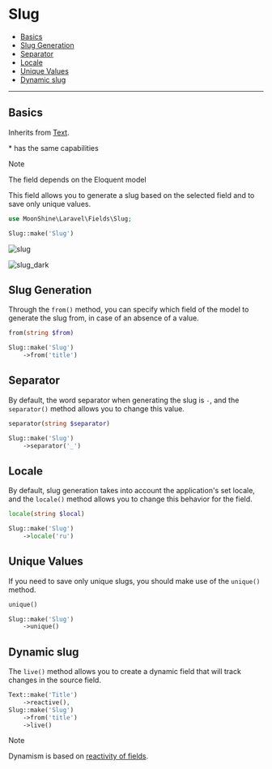 # Slug

- [Basics](#basics)
- [Slug Generation](#from)
- [Separator](#separator)
- [Locale](#locale)
- [Unique Values](#unique)
- [Dynamic slug](#live)

---

<a name="basics"></a>
## Basics

Inherits from [Text](/docs/{{version}}/fields/text).

\* has the same capabilities

> [!NOTE]
> The field depends on the Eloquent model

This field allows you to generate a slug based on the selected field and to save only unique values.

```php
use MoonShine\Laravel\Fields\Slug;

Slug::make('Slug')
```

![slug](https://raw.githubusercontent.com/moonshine-software/doc/3.x/resources/screenshots/slug.png)

![slug_dark](https://raw.githubusercontent.com/moonshine-software/doc/3.x/resources/screenshots/slug_dark.png)


<a name="from"></a>
## Slug Generation

Through the `from()` method, you can specify which field of the model to generate the slug from, in case of an absence of a value.

```php
from(string $from)
```

```php
Slug::make('Slug')
    ->from('title')
```

<a name="separator"></a>
## Separator

By default, the word separator when generating the slug is `-`, and the `separator()` method allows you to change this value.

```php
separator(string $separator)
```

```php
Slug::make('Slug')
    ->separator('_')
```

<a name="locale"></a>
## Locale

By default, slug generation takes into account the application's set locale, and the `locale()` method allows you to change this behavior for the field.

```php
locale(string $local)
```

```php
Slug::make('Slug')
    ->locale('ru')
```


<a name="unique"></a>
## Unique Values

If you need to save only unique slugs, you should make use of the `unique()` method.

```php
unique()
```

```php
Slug::make('Slug')
    ->unique()
```

<a name="live"></a>
## Dynamic slug

The `live()` method allows you to create a dynamic field that will track changes in the source field.

```php
Text::make('Title')
    ->reactive(),
Slug::make('Slug')
    ->from('title')
    ->live()
```

> [!NOTE]
> Dynamism is based on [reactivity of fields](/docs/{{version}}/fields/basic-methods#reactive).
